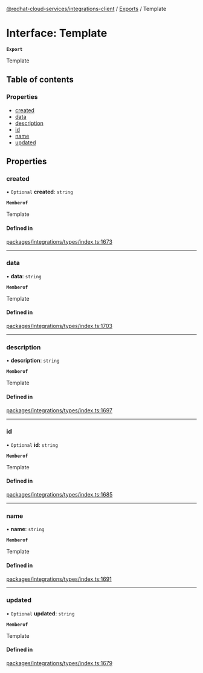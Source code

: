 [@redhat-cloud-services/integrations-client](../README.md) / [Exports](../modules.md) / Template

# Interface: Template

**`Export`**

Template

## Table of contents

### Properties

- [created](Template.md#created)
- [data](Template.md#data)
- [description](Template.md#description)
- [id](Template.md#id)
- [name](Template.md#name)
- [updated](Template.md#updated)

## Properties

### created

• `Optional` **created**: `string`

**`Memberof`**

Template

#### Defined in

[packages/integrations/types/index.ts:1673](https://github.com/RedHatInsights/javascript-clients/blob/main/packages/integrations/types/index.ts#L1673)

___

### data

• **data**: `string`

**`Memberof`**

Template

#### Defined in

[packages/integrations/types/index.ts:1703](https://github.com/RedHatInsights/javascript-clients/blob/main/packages/integrations/types/index.ts#L1703)

___

### description

• **description**: `string`

**`Memberof`**

Template

#### Defined in

[packages/integrations/types/index.ts:1697](https://github.com/RedHatInsights/javascript-clients/blob/main/packages/integrations/types/index.ts#L1697)

___

### id

• `Optional` **id**: `string`

**`Memberof`**

Template

#### Defined in

[packages/integrations/types/index.ts:1685](https://github.com/RedHatInsights/javascript-clients/blob/main/packages/integrations/types/index.ts#L1685)

___

### name

• **name**: `string`

**`Memberof`**

Template

#### Defined in

[packages/integrations/types/index.ts:1691](https://github.com/RedHatInsights/javascript-clients/blob/main/packages/integrations/types/index.ts#L1691)

___

### updated

• `Optional` **updated**: `string`

**`Memberof`**

Template

#### Defined in

[packages/integrations/types/index.ts:1679](https://github.com/RedHatInsights/javascript-clients/blob/main/packages/integrations/types/index.ts#L1679)
